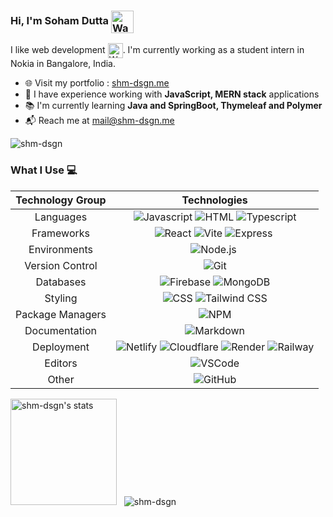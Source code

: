 ### Hi, I'm Soham Dutta <img align=center src="https://user-images.githubusercontent.com/26017543/213809353-c908d93c-3dff-4694-9d13-e0e5cbdb879c.png" alt="Waving Hand" width="36" height="36" />

I like web development <img align=center src="https://user-images.githubusercontent.com/26017543/213364962-e9e6b262-0dc8-4cca-9914-7f336340e26d.png" alt="Web" width="24" height="24" />. I'm currently working as a student intern in Nokia in Bangalore, India.

- :globe_with_meridians: Visit my portfolio : [shm-dsgn.me](https://shm-dsgn.me)
- :briefcase: I have experience working with **JavaScript, MERN stack** applications
- :books: I'm currently learning **Java and SpringBoot, Thymeleaf and Polymer**
- :mailbox_with_mail: Reach me at <a href="mailto:mail@shm-dsgn.me" target="_blank">mail@shm-dsgn.me </a>

![shm-dsgn](https://komarev.com/ghpvc/?username=shm-dsgn&color=22272e)


### What I Use :computer:

| Technology Group | Technologies |
| :---: | :---: |
| Languages | ![Javascript](https://img.shields.io/badge/-Javascript-22272e?logo=javascript) ![HTML](https://img.shields.io/badge/-HTML-22272e?logo=html5) ![Typescript](https://img.shields.io/badge/-Typescript-22272e?logo=typescript)|
| Frameworks | ![React](https://img.shields.io/badge/-React-22272e?logo=react) ![Vite](https://img.shields.io/badge/-Vite-22272e?logo=vite) ![Express](https://img.shields.io/badge/-Express-22272e?logo=express)&nbsp; |
|Environments | ![Node.js](https://img.shields.io/badge/-Node.js-22272e?logo=node.js)&nbsp; |
| Version Control | ![Git](https://img.shields.io/badge/-Git-22272e?logo=git) |
| Databases | ![Firebase](https://img.shields.io/badge/-Firebase-22272e?logo=firebase) ![MongoDB](https://img.shields.io/badge/-MongoDB-22272e?logo=mongodb)|
| Styling | ![CSS](https://img.shields.io/badge/-CSS-22272e?logo=css3&logoColor=1572B6) ![Tailwind CSS](https://img.shields.io/badge/-Tailwind%20CSS-22272e?logo=tailwind-css) |
| Package Managers | ![NPM](https://img.shields.io/badge/-NPM-22272e?logo=npm) |
| Documentation | ![Markdown](https://img.shields.io/badge/-Markdown-22272e?logo=markdown) |
| Deployment | ![Netlify](https://img.shields.io/badge/-Netlify-22272e?logo=netlify) ![Cloudflare](https://img.shields.io/badge/-Cloudflare-22272e?logo=cloudflare) ![Render](https://img.shields.io/badge/-Render-22272e?logo=render) ![Railway](https://img.shields.io/badge/-Railway-22272e?logo=railway)|
| Editors |  ![VSCode](https://img.shields.io/badge/-VSCode-22272e?logo=visual-studio-code&logoColor=007ACC) |
| Other | ![GitHub](https://img.shields.io/badge/-GitHub-22272e?logo=github) 
<!-- ![React Native](https://img.shields.io/badge/-React%20Native-22272e?logo=react)&nbsp;
[![GitHub Streak](https://streak-stats.demolab.com?user=shm-dsgn&theme=transparent&hide_border=false)](https://git.io/streak-stats)
![Yarn](https://img.shields.io/badge/-Yarn-22272e?logo=yarn)
![Styled Components](https://img.shields.io/badge/-Styled%20Components-22272e?logo=styled-components)
![Next.js](https://img.shields.io/badge/-Next.js-22272e?logo=next.js) ![Vite](https://img.shields.io/badge/-Vite-22272e?logo=vite)
-->
<img height="170em" src="https://github-readme-stats.vercel.app/api?username=shm-dsgn&show_icons=true&theme=transparent" alt="shm-dsgn's stats"/> &nbsp; <img src="https://github-readme-stats.vercel.app/api/top-langs?username=shm-dsgn&show_icons=true&locale=en&layout=compact&theme=transparent" alt="shm-dsgn" />
